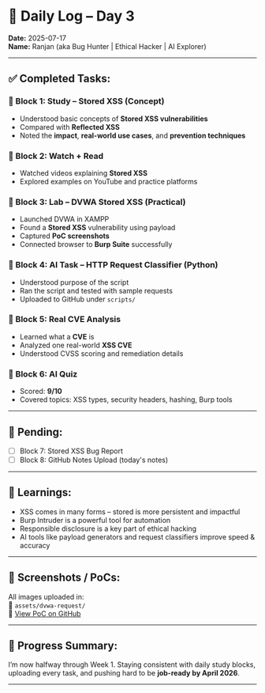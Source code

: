 # 📅 Daily Log – Day 3

**Date:** 2025-07-17  
**Name:** Ranjan (aka Bug Hunter | Ethical Hacker | AI Explorer)

---

## ✅ Completed Tasks:

### 🔹 Block 1: Study – Stored XSS (Concept)
- Understood basic concepts of **Stored XSS vulnerabilities**
- Compared with **Reflected XSS**
- Noted the **impact**, **real-world use cases**, and **prevention techniques**

### 🔹 Block 2: Watch + Read
- Watched videos explaining **Stored XSS**  
- Explored examples on YouTube and practice platforms

### 🔹 Block 3: Lab – DVWA Stored XSS (Practical)
- Launched DVWA in XAMPP
- Found a **Stored XSS** vulnerability using payload  
- Captured **PoC screenshots**
- Connected browser to **Burp Suite** successfully

### 🔹 Block 4: AI Task – HTTP Request Classifier (Python)
- Understood purpose of the script
- Ran the script and tested with sample requests
- Uploaded to GitHub under `scripts/`

### 🔹 Block 5: Real CVE Analysis
- Learned what a **CVE** is
- Analyzed one real-world **XSS CVE**
- Understood CVSS scoring and remediation details

### 🔹 Block 6: AI Quiz
- Scored: **9/10**
- Covered topics: XSS types, security headers, hashing, Burp tools

---

## 📝 Pending:
- [ ] Block 7: Stored XSS Bug Report
- [ ] Block 8: GitHub Notes Upload (today's notes)

---

## 🧠 Learnings:
- XSS comes in many forms – stored is more persistent and impactful
- Burp Intruder is a powerful tool for automation
- Responsible disclosure is a key part of ethical hacking
- AI tools like payload generators and request classifiers improve speed & accuracy

---

## 📸 Screenshots / PoCs:
All images uploaded in:  
📁 `assets/dvwa-request/`  
🔗 [View PoC on GitHub](https://github.com/ghostempireis/AI-Hacker-Lab/tree/main/assets/dvwa-request)

---

## 🚀 Progress Summary:
I’m now halfway through Week 1. Staying consistent with daily study blocks, uploading every task, and pushing hard to be **job-ready by April 2026**.

---


